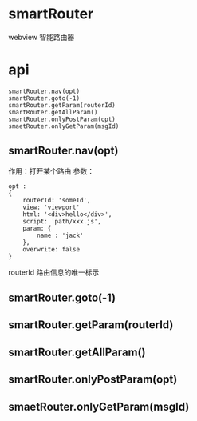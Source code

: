 # smartRouter
webview  智能路由器

# api

	smartRouter.nav(opt)
	smartRouter.goto(-1)
	smartRouter.getParam(routerId)
	smartRouter.getAllParam()
	smartRouter.onlyPostParam(opt)
	smaetRouter.onlyGetParam(msgId)

## smartRouter.nav(opt)

作用：打开某个路由
参数：
	
	opt : 
	{
		routerId: 'someId',
		view: 'viewport'
		html: '<div>hello</div>',
		script: 'path/xxx.js',
		param: {
			name : 'jack'
		},
		overwrite: false
	}

routerId 路由信息的唯一标示

## smartRouter.goto(-1)

## smartRouter.getParam(routerId)

## smartRouter.getAllParam()

## smartRouter.onlyPostParam(opt)

## smaetRouter.onlyGetParam(msgId)